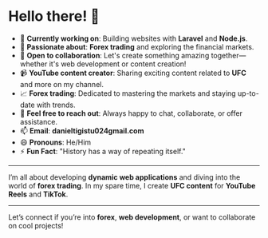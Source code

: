 # Hello there! 👋

- 🔭 **Currently working on**: Building websites with **Laravel** and **Node.js**.  
- 🌱 **Passionate about**: **Forex trading** and exploring the financial markets.  
- 👯 **Open to collaboration**: Let's create something amazing together—whether it's web development or content creation!  
- 📹 **YouTube content creator**: Sharing exciting content related to **UFC** and more on my channel.  
- 📈 **Forex trading**: Dedicated to mastering the markets and staying up-to-date with trends.  
- 💬 **Feel free to reach out**: Always happy to chat, collaborate, or offer assistance.  
- 📫 **Email**: **danieltigistu024gmail.com**  
- 😄 **Pronouns**: He/Him  
- ⚡ **Fun Fact**: "History has a way of repeating itself."

---

I’m all about developing **dynamic web applications** and diving into the world of **forex trading**. In my spare time, I create **UFC content** for **YouTube Reels** and **TikTok**. 

---

Let’s connect if you’re into **forex**, **web development**, or want to collaborate on cool projects!
